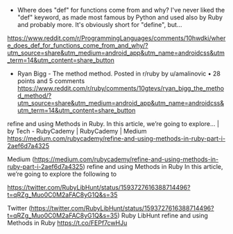 

* Where does "def" for functions come from and why? I've never liked the "def" keyword, as made most famous by Python and used also by Ruby and probably more. It's obviously short for "define", but...

https://www.reddit.com/r/ProgrammingLanguages/comments/10hwdki/where_does_def_for_functions_come_from_and_why/?utm_source=share&utm_medium=android_app&utm_name=androidcss&utm_term=14&utm_content=share_button

* Ryan Bigg - The method method. Posted in r/ruby by u/amalinovic • 28 points and 5 comments
https://www.reddit.com/r/ruby/comments/10gtevs/ryan_bigg_the_method_method/?utm_source=share&utm_medium=android_app&utm_name=androidcss&utm_term=14&utm_content=share_button

refine and using Methods in Ruby. In this article, we’re going to explore… | by Tech - RubyCademy | RubyCademy | Medium
https://medium.com/rubycademy/refine-and-using-methods-in-ruby-part-i-2aef6d7a4325

Medium (https://medium.com/rubycademy/refine-and-using-methods-in-ruby-part-i-2aef6d7a4325)
refine and using Methods in Ruby
In this article, we’re going to explore the following to

https://twitter.com/RubyLibHunt/status/1593727616388714496?t=qRZg_Muo0C0M2aFAC8yG1Q&s=35

Twitter (https://twitter.com/RubyLibHunt/status/1593727616388714496?t=qRZg_Muo0C0M2aFAC8yG1Q&s=35)
Ruby LibHunt
refine and using Methods in Ruby https://t.co/FEPf7cwHJu

